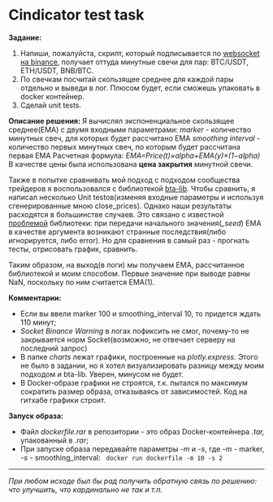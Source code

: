 # Cindicator test task

**Задание:**
1. Напиши, пожалуйста, скрипт, который подписывается по [websocket на binance](https://github.com/binance/binance-spot-api-docs/blob/master/web-socket-streams.md#klinecandlestick-streams), получает оттуда минутные свечи для пар: BTC/USDT, ETH/USDT, BNB/BTC. 
2. По свечкам посчитай скользящее среднее для каждой пары отдельно и выведи в лог. Плюсом будет, если сможешь упаковать в docker контейнер.
3. Сделай unit tests.

**Описание решения:**
Я вычислял экспоненциальное скользящее среднее(EMA) с двумя входными параметрами: 
*marker* - количество минутных свеч, для которых будет рассчитано EMA
*smoothing interval* - количество первых минутных свеч,  по которым будет рассчитана первая EMA
Расчетная формула:  *EMA=Price(t)×alpha+EMA(y)×(1−alpha)*
В качестве цены была использована **цена закрытия** минутной свечи.

Также в попытке сравнивать мой подход с подходом сообщества трейдеров я воспользовался с библиотекой [bta-lib](https://github.com/mementum/bta-lib "bta-lib"). Чтобы сравнить, я написал несколько Unit testов(изменяя входные параметры и используя сгенерированные мною close_prices). Однако наши результаты расходятся в большинстве случаев. Это связано с известной [проблемой](https://github.com/mementum/bta-lib/issues/2 "проблемой") библиотеки: при передачи начального значения(*_seed*) EMA в качестве аргумента возникают странные последствия(либо игнорируется, либо error).
Но для сравнения в самый раз - прогнать тесты, отрисовать график, сравнить.

Таким образом, на выход(в логи) мы получаем EMA, рассчитанное библиотекой и моим способом. Первые значение при выводе равны NaN, поскольку по ним считается EMA(1).

**Комментарии:**
- Если вы ввели marker 100 и smoothing_interval 10, то придется ждать 110 минут;
- *Socket Binance Warning* в логах пофиксить не смог, почему-то не закрывается норм Sоcket(возможно, не отвечает серверу на последний запрос)
- В папке *charts* лежат графики, построенные на *plotly.express*. Этого не было в задании, но я хотел визуализировать разницу между моим подходом и bta-lib.  Уверен, минусом не будет.
- В Docker-образе графики не строятся, т.к. пытался по максимум сократить размер образа, отказываясь от зависимостей. Код на гитхабе графики строит. 

**Запуск образа:**
- Файл *dockerfile.rar*  в репозитории - это образ Docker-контейнера *.tar,* упакованный в *.rar*;
- При запуске образа передавайте параметры *-m* и *-s*,
где *-m* - marker,  *-s* - smoothing_interval:
` docker run dockerfile -m 10 -s 2`

------------
*При любом исходе был бы рад получить обратную связь по решению: что улучшить, что кардинально не так и т.п.*
